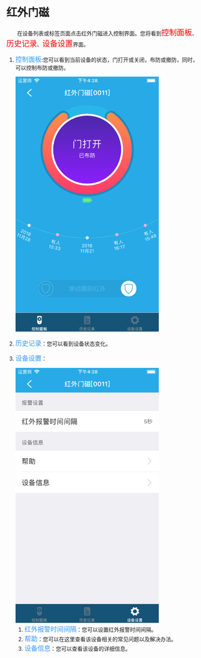 # 红外门磁

&emsp;&emsp;在设备列表或标签页面点击红外门磁进入控制界面。您将看到<font style='color:#ff0000;font-size:20px'>控制面板</font>、<font style='color:#ff0000;font-size:20px'>历史记录</font>、<font style='color:#ff0000;font-size:20px'>设备设置</font>界面。

1. <font style='color:#3699ff;font-size:17px'>控制面板</font>:您可以看到当前设备的状态，门打开或关闭，布防或撤防，同时，可以控制布防或撤防。

	<img src="../images/MacBee/红外门磁/控制界面.png" width = "375" height = "667">
	
2. <font style='color:#3699ff;font-size:17px'>历史记录</font>：您可以看到设备状态变化。
3. <font style='color:#3699ff;font-size:17px'>设备设置</font>：

	<img src="../images/MacBee/红外门磁/设备设置.png" width = "375" height = "667">
	
	1. <font style='color:#3699ff;font-size:17px'>红外报警时间间隔</font>：您可以设置红外报警时间间隔。
	2. <font style='color:#3699ff;font-size:17px'>帮助</font>：您可以在这里查看该设备相关的常见问题以及解决办法。
	3. <font style='color:#3699ff;font-size:17px'>设备信息</font>：您可以查看该设备的详细信息。